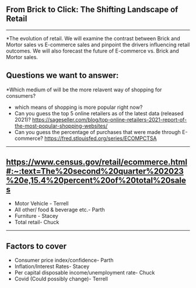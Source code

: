 ## From Brick to Click: The Shifting Landscape of Retail
---

*The evolution of retail. We will examine the contrast between  Brick and Mortor sales vs E-commerce sales and pinpoint the drivers influencing retail outcomes. We will also forecast the future of E-commerce vs. Brick and Mortor sales.

## Questions we want to answer: 
  *Which medium of will be the more relavent way of shopping for consumers?
  * which means of shopping is more popular right now?
  * Can you guess the top 5 online retailers as of the latest data (released 2021)? https://sageseller.com/blog/top-online-retailers-2021-report-of-the-most-popular-shopping-websites/
  * Can you guess the percentage of purchases that were made through E-commerce? https://fred.stlouisfed.org/series/ECOMPCTSA
---
https://www.census.gov/retail/ecommerce.html#:~:text=The%20second%20quarter%202023%20e,15.4%20percent%20of%20total%20sales
---
* Motor Vehicle - Terrell
* All other/ food & beverage etc.- Parth
* Furniture - Stacey
* Total retail- Chuck
---

## Factors to cover 
* Consumer price index/confidence- Parth
* Inflation/Interest Rates- Stacey
* Per capital disposable income/unemployment rate- Chuck
* Covid (Could possibly change)- Terrell
